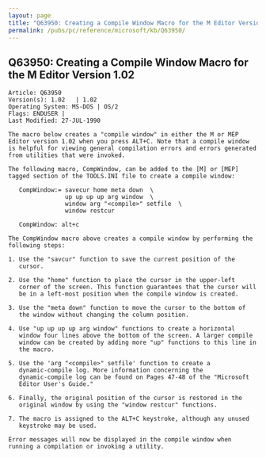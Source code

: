 ```yaml
---
layout: page
title: "Q63950: Creating a Compile Window Macro for the M Editor Version 1.02"
permalink: /pubs/pc/reference/microsoft/kb/Q63950/
---
```


## Q63950: Creating a Compile Window Macro for the M Editor Version 1.02

	Article: Q63950
	Version(s): 1.02   | 1.02
	Operating System: MS-DOS | OS/2
	Flags: ENDUSER |
	Last Modified: 27-JUL-1990
	
	The macro below creates a "compile window" in either the M or MEP
	Editor version 1.02 when you press ALT+C. Note that a compile window
	is helpful for viewing general compilation errors and errors generated
	from utilities that were invoked.
	
	The following macro, CompWindow, can be added to the [M] or [MEP]
	tagged section of the TOOLS.INI file to create a compile window:
	
	   CompWindow:= savecur home meta down  \
	                up up up up arg window  \
	                window arg "<compile>" setfile  \
	                window restcur
	
	   CompWindow: alt+c
	
	The CompWindow macro above creates a compile window by performing the
	following steps:
	
	1. Use the "savcur" function to save the current position of the
	   cursor.
	
	2. Use the "home" function to place the cursor in the upper-left
	   corner of the screen. This function guarantees that the cursor will
	   be in a left-most position when the compile window is created.
	
	3. Use the "meta down" function to move the cursor to the bottom of
	   the window without changing the column position.
	
	4. Use "up up up up arg window" functions to create a horizontal
	   window four lines above the bottom of the screen. A larger compile
	   window can be created by adding more "up" functions to this line in
	   the macro.
	
	5. Use the 'arg "<compile>" setfile' function to create a
	   dynamic-compile log. More information concerning the
	   dynamic-compile log can be found on Pages 47-48 of the "Microsoft
	   Editor User's Guide."
	
	6. Finally, the original position of the cursor is restored in the
	   original window by using the "window restcur" functions.
	
	7. The macro is assigned to the ALT+C keystroke, although any unused
	   keystroke may be used.
	
	Error messages will now be displayed in the compile window when
	running a compilation or invoking a utility.
